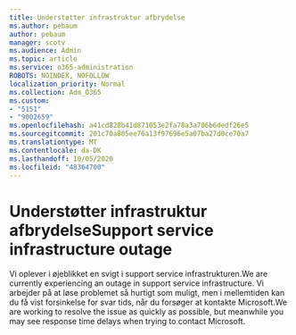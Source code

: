 ```yaml
---
title: Understøtter infrastruktur afbrydelse
ms.author: pebaum
author: pebaum
manager: scotv
ms.audience: Admin
ms.topic: article
ms.service: o365-administration
ROBOTS: NOINDEX, NOFOLLOW
localization_priority: Normal
ms.collection: Adm_O365
ms.custom:
- "5151"
- "9002659"
ms.openlocfilehash: a41cd828b41d871053e2fa78a3a706b6dedf26e5
ms.sourcegitcommit: 201c70a805ee76a13f97696e5a07ba27d0ce70a7
ms.translationtype: MT
ms.contentlocale: da-DK
ms.lasthandoff: 10/05/2020
ms.locfileid: "48364700"
---
```

# <a name="support-service-infrastructure-outage"></a><span data-ttu-id="10c9a-102">Understøtter infrastruktur afbrydelse</span><span class="sxs-lookup"><span data-stu-id="10c9a-102">Support service infrastructure outage</span></span>

<span data-ttu-id="10c9a-103">Vi oplever i øjeblikket en svigt i support service infrastrukturen.</span><span class="sxs-lookup"><span data-stu-id="10c9a-103">We are currently experiencing an outage in support service infrastructure.</span></span> <span data-ttu-id="10c9a-104">Vi arbejder på at løse problemet så hurtigt som muligt, men i mellemtiden kan du få vist forsinkelse for svar tids, når du forsøger at kontakte Microsoft.</span><span class="sxs-lookup"><span data-stu-id="10c9a-104">We are working to resolve the issue as quickly as possible, but meanwhile you may see response time delays when trying to contact Microsoft.</span></span>
